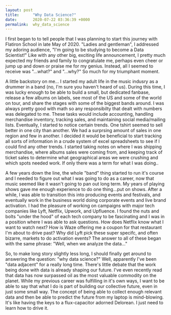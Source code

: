 ```yaml
---
layout: post
title:      "Why Data Science?"
date:       2020-07-22 03:36:39 +0000
permalink:  why_data_science
---
```



I first began to to tell people that I was planning to start this journey with Flatiron School in late May of 2020.  "Ladies and gentleman", I addressed my adoring audience, "I'm going to be studying to become a Data Scientist!"  Like with any other big, exciting life announcement, I pretty much expected my friends and family to congratulate me, perhaps even cheer or jump up and down or praise me for my genius.  Instead, all I seemed to receive was "...what?" and "...why?"  So much for my triumphant moment.  

A little backstory on me...  I started my adult life in the music indusry as a drummer in a band (no, I'm sure you haven't heard of us).  During this time, I was lucky enough to be able to build a small, but dedicated fanbase, release a few albums on labels, see most of the US and some of the world on tour, and share the stages with some of the biggest bands around.  I was always pretty good with math so any responsibilty that dealt with numbers was delegated to me.  These tasks would include accounting, handling merchandise inventory, tracking sales, and maintaining social media/mailing lists.  Eventually, I started to notice certain trends.  One tshirt seemed to sell better in one city than another.  We had a surprsing amount of sales in one region and few in another.  I decided it would be beneficial to start tracking all sorts of information in a crude system of excel spreadsheets to see if I could find any other trends.  I started taking notes on where I was shipping merchandise, where albums sales were coming from, and keeping track of ticket sales to determine what geographical areas we were crushing and which spots needed work.  If only there was a term for what I was doing..

A few years down the line, the whole "band" thing started to run it's course and I needed to figure out what I was going to do as a career, now that music seemed like it wasn't going to pan out long term.  My years of playing shows gave me enough experience to do one thing...put on shows.  After a while, I was able to transition this into producing events and festivals, and eventually work in the business world doing corporate events and live brand activation.  I had the pleasure of working on campaigns with major tech companies like Lyft, Netflix, Upwork, and Upfluence.  I found the nuts and bolts "under the hood" of each tech company to be fascinating and I was in a position where I was able to ask questions.  How does Netflix know what I want to watch next?  How is Waze offering me a coupon for that restaurant I'm about to drive past?  Why did Lyft pick these super specifc, and often bizarre, markets to do activation events?  The answer to all of these began with the same phrase: "Well, when we analyze the data..."  

So, to make long story slightly less long, I should finally get around to answering the question: "why data science?"  Well, apparently I've been "data adjacent" for a really long time.  There's little debate that the work being done with data is already shaping our future.  I've even recently read that data has now surpassed oil as the most valuable commodity on the planet.  While my previous career was fulfilling in it's own ways, I want to be able to say that what I do is part of building our collective future, even in just some small way.  The concept of being able to collect enough relevant data and then be able to predict the future from my laptop is mind-blowing.  It's like having the keys to a flux-capacitor adorned Delorean.  I just need to learn how to drive it.  
